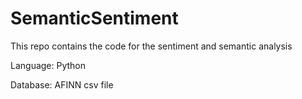 # SemanticSentiment
This repo contains the code for the sentiment and semantic analysis

Language: Python

Database: AFINN csv file
